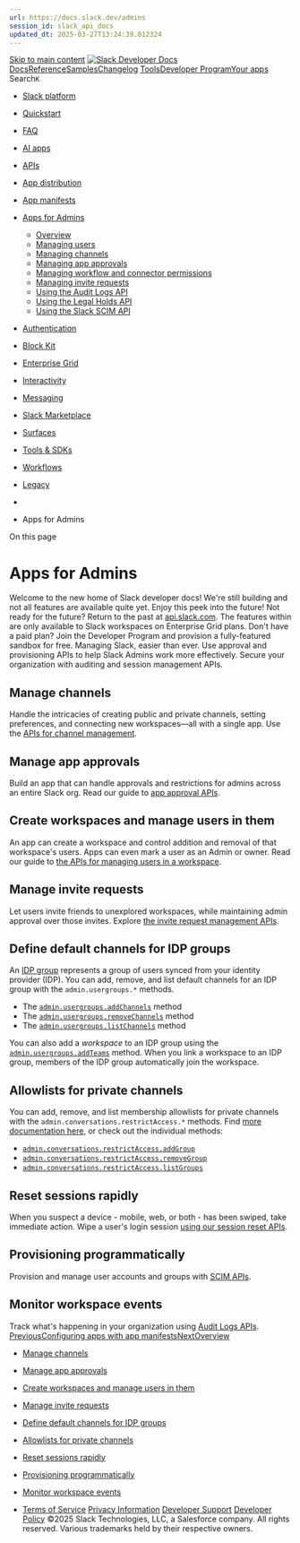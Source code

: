 ```yaml
---
url: https://docs.slack.dev/admins
session_id: slack_api_docs
updated_dt: 2025-03-27T13:24:39.812324
---
```

[Skip to main content](https://docs.slack.dev/admins#__docusaurus_skipToContent_fallback)
[![Slack Developer Docs](https://docs.slack.dev/img/logos/slack-developers-white.png)](https://slack.dev)[Docs](https://docs.slack.dev/)[Reference](https://docs.slack.dev/reference)[Samples](https://docs.slack.dev/samples)[Changelog](https://docs.slack.dev/changelog)
[Tools](https://tools.slack.dev)[Developer Program](https://api.slack.com/developer-program)[Your apps](https://api.slack.com/apps)
Search`K`
  * [Slack platform](https://docs.slack.dev/)
  * [Quickstart](https://docs.slack.dev/quickstart)
  * [FAQ](https://docs.slack.dev/faq)
  * [AI apps](https://docs.slack.dev/ai/)
  * [APIs](https://docs.slack.dev/apis/)
  * [App distribution](https://docs.slack.dev/distribution/)
  * [App manifests](https://docs.slack.dev/app-manifests/)
  * [Apps for Admins](https://docs.slack.dev/admins/)
    * [Overview](https://docs.slack.dev/admins/)
    * [Managing users](https://docs.slack.dev/admins/managing-users)
    * [Managing channels](https://docs.slack.dev/admins/managing-channels)
    * [Managing app approvals](https://docs.slack.dev/admins/managing-app-approvals)
    * [Managing workflow and connector permissions](https://docs.slack.dev/admins/managing-workflow-and-connector-permissions)
    * [Managing invite requests](https://docs.slack.dev/admins/managing-invite-requests)
    * [Using the Audit Logs API](https://docs.slack.dev/admins/audit-logs-api)
    * [Using the Legal Holds API](https://docs.slack.dev/admins/legal-holds-api)
    * [Using the Slack SCIM API](https://docs.slack.dev/admins/scim-api)
  * [Authentication](https://docs.slack.dev/authentication/)
  * [Block Kit](https://docs.slack.dev/block-kit/)
  * [Enterprise Grid](https://docs.slack.dev/enterprise-grid/)
  * [Interactivity](https://docs.slack.dev/interactivity/)
  * [Messaging](https://docs.slack.dev/messaging/)
  * [Slack Marketplace](https://docs.slack.dev/slack-marketplace/)
  * [Surfaces](https://docs.slack.dev/surfaces/)
  * [Tools & SDKs](https://docs.slack.dev/tools/)
  * [Workflows](https://docs.slack.dev/workflows/)
  * [Legacy](https://docs.slack.dev/legacy/)


  * [](https://docs.slack.dev/)
  * Apps for Admins


On this page
# Apps for Admins
Welcome to the new home of Slack developer docs!
We're still building and not all features are available quite yet. Enjoy this peek into the future!
Not ready for the future? Return to the past at [api.slack.com](https://api.slack.com/docs).
The features within are only available to Slack workspaces on Enterprise Grid plans.
Don't have a paid plan? Join the Developer Program and provision a fully-featured sandbox for free.
Managing Slack, easier than ever. Use approval and provisioning APIs to help Slack Admins work more effectively. Secure your organization with auditing and session management APIs.
## Manage channels[​](https://docs.slack.dev/admins#manage_channels "Direct link to Manage channels")
Handle the intricacies of creating public and private channels, setting preferences, and connecting new workspaces—all with a single app. Use the [APIs for channel management](https://docs.slack.dev/admins/managing-channels).
## Manage app approvals[​](https://docs.slack.dev/admins#manage_app_approvals "Direct link to Manage app approvals")
Build an app that can handle approvals and restrictions for admins across an entire Slack org. Read our guide to [app approval APIs](https://docs.slack.dev/admins/managing-app-approvals).
## Create workspaces and manage users in them[​](https://docs.slack.dev/admins#manage_workspaces "Direct link to Create workspaces and manage users in them")
An app can create a workspace and control addition and removal of that workspace's users. Apps can even mark a user as an Admin or owner. Read our guide to [the APIs for managing users in a workspace](https://docs.slack.dev/admins/managing-users).
## Manage invite requests[​](https://docs.slack.dev/admins#manage_invite_requests "Direct link to Manage invite requests")
Let users invite friends to unexplored workspaces, while maintaining admin approval over those invites. Explore [the invite request management APIs](https://docs.slack.dev/admins/managing-invite-requests).
## Define default channels for IDP groups[​](https://docs.slack.dev/admins#default_channels "Direct link to Define default channels for IDP groups")
An [IDP group](https://slack.com/help/articles/115001435788-connect-identity-provider-groups-to-your-enterprise-grid-org) represents a group of users synced from your identity provider (IDP). You can add, remove, and list default channels for an IDP group with the `admin.usergroups.*` methods.
  * The [`admin.usergroups.addChannels`](https://docs.slack.dev/reference/methods/admin.usergroups.addChannels) method
  * The [`admin.usergroups.removeChannels`](https://docs.slack.dev/reference/methods/admin.usergroups.removeChannels) method
  * The [`admin.usergroups.listChannels`](https://docs.slack.dev/reference/methods/admin.usergroups.listChannels) method


You can also add a _workspace_ to an IDP group using the [`admin.usergroups.addTeams`](https://docs.slack.dev/reference/methods/admin.usergroups.addTeams) method. When you link a workspace to an IDP group, members of the IDP group automatically join the workspace.
## Allowlists for private channels[​](https://docs.slack.dev/admins#allowlists "Direct link to Allowlists for private channels")
You can add, remove, and list membership allowlists for private channels with the `admin.conversations.restrictAccess.*` methods. Find [more documentation here](https://docs.slack.dev/admins/managing-users#allowlists), or check out the individual methods:
  * [`admin.conversations.restrictAccess.addGroup`](https://docs.slack.dev/reference/methods/admin.conversations.restrictAccess.addGroup)
  * [`admin.conversations.restrictAccess.removeGroup`](https://docs.slack.dev/reference/methods/admin.conversations.restrictAccess.removeGroup)
  * [`admin.conversations.restrictAccess.listGroups`](https://docs.slack.dev/reference/methods/admin.conversations.restrictAccess.listGroups)


## Reset sessions rapidly[​](https://docs.slack.dev/admins#reset_sessions "Direct link to Reset sessions rapidly")
When you suspect a device - mobile, web, or both - has been swiped, take immediate action. Wipe a user's login session [using our session reset APIs](https://docs.slack.dev/reference/methods/admin.users.session.reset).
## Provisioning programmatically[​](https://docs.slack.dev/admins#provision "Direct link to Provisioning programmatically")
Provision and manage user accounts and groups with [SCIM APIs](https://docs.slack.dev/admins/scim-api/).
## Monitor workspace events[​](https://docs.slack.dev/admins#monitor_events "Direct link to Monitor workspace events")
Track what's happening in your organization using [Audit Logs APIs](https://docs.slack.dev/admins/audit-logs-api/).
[PreviousConfiguring apps with app manifests](https://docs.slack.dev/app-manifests/configuring-apps-with-app-manifests)[NextOverview](https://docs.slack.dev/admins/)
  * [Manage channels](https://docs.slack.dev/admins#manage_channels)
  * [Manage app approvals](https://docs.slack.dev/admins#manage_app_approvals)
  * [Create workspaces and manage users in them](https://docs.slack.dev/admins#manage_workspaces)
  * [Manage invite requests](https://docs.slack.dev/admins#manage_invite_requests)
  * [Define default channels for IDP groups](https://docs.slack.dev/admins#default_channels)
  * [Allowlists for private channels](https://docs.slack.dev/admins#allowlists)
  * [Reset sessions rapidly](https://docs.slack.dev/admins#reset_sessions)
  * [Provisioning programmatically](https://docs.slack.dev/admins#provision)
  * [Monitor workspace events](https://docs.slack.dev/admins#monitor_events)


  * [Terms of Service](https://slack.com/terms-of-service/user) [Privacy Information](https://slack.com/trust/privacy/privacy-policy) [Developer Support](https://docs.slack.dev/developer-support) [Developer Policy](https://docs.slack.dev/developer-policy)
©2025 Slack Technologies, LLC, a Salesforce company. All rights reserved. Various trademarks held by their respective owners. 


